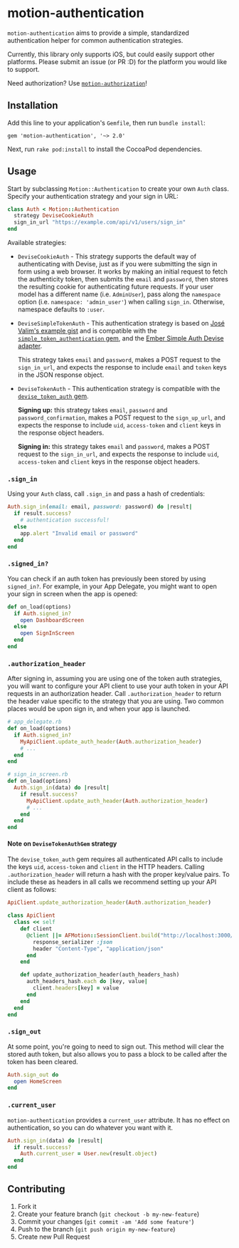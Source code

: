# motion-authentication

`motion-authentication` aims to provide a simple, standardized authentication helper for common authentication strategies.

Currently, this library only supports iOS, but could easily support other platforms. Please submit an issue (or PR :D) for the platform you would like to support.

Need authorization? Use [`motion-authorization`](https://github.com/rubymotion-community/motion-authorization)!

## Installation

Add this line to your application's `Gemfile`, then run `bundle install`:

    gem 'motion-authentication', '~> 2.0'

Next, run `rake pod:install` to install the CocoaPod dependencies.

## Usage

Start by subclassing `Motion::Authentication` to create your own `Auth` class. Specify your authentication strategy and your sign in URL:

```ruby
class Auth < Motion::Authentication
  strategy DeviseCookieAuth
  sign_in_url "https://example.com/api/v1/users/sign_in"
end
```

Available strategies:

* `DeviseCookieAuth` - This strategy supports the default way of authenticating with Devise, just as if you were submitting the sign in form using a web browser. It works by making an initial request to fetch the authenticity token, then submits the `email` and `password`, then stores the resulting cookie for authenticating future requests. If your user model has a different name (i.e. `AdminUser`), pass along the `namespace` option (i.e. `namespace: 'admin_user'`) when calling `sign_in`. Otherwise, namespace defaults to `:user`.

* `DeviseSimpleTokenAuth` - This authentication strategy is based on [José Valim's example gist](https://gist.github.com/josevalim/fb706b1e933ef01e4fb6) and is compatible with the [`simple_token_authentication` gem](https://github.com/gonzalo-bulnes/simple_token_authentication), and the [Ember Simple Auth Devise adapter](http://romulomachado.github.io/2015/09/28/using-ember-simple-auth-with-devise.html).

  This strategy takes `email` and `password`, makes a POST request to the `sign_in_url`, and expects the response to include `email` and `token` keys in the JSON response object.

* `DeviseTokenAuth` - This authentication strategy is compatible with the [`devise_token_auth` gem](https://github.com/lynndylanhurley/devise_token_auth).

  **Signing up:** this strategy takes `email`, `password` and `password_confirmation`, makes a POST request to the `sign_up_url`, and expects the response to include `uid`, `access-token` and `client` keys in the response object headers.

  **Signing in:** this strategy takes `email` and `password`, makes a POST request to the `sign_in_url`, and expects the response to include `uid`, `access-token` and `client` keys in the response object headers.

### `.sign_in`

Using your `Auth` class, call `.sign_in` and pass a hash of credentials:

```ruby
Auth.sign_in(email: email, password: password) do |result|
  if result.success?
    # authentication successful!
  else
    app.alert "Invalid email or password"
  end
end
```

### `.signed_in?`

You can check if an auth token has previously been stored by using `signed_in?`. For example, in your App Delegate, you might want to open your sign in screen when the app is opened:

```ruby
def on_load(options)
  if Auth.signed_in?
    open DashboardScreen
  else
    open SignInScreen
  end
end
```

### `.authorization_header`

After signing in, assuming you are using one of the token auth strategies, you will want to configure your API client to use your auth token in your API requests in an authorization header. Call `.authorization_header` to return the header value specific to the strategy that you are using. Two common places would be upon sign in, and when your app is launched.

```ruby
# app_delegate.rb
def on_load(options)
  if Auth.signed_in?
    MyApiClient.update_auth_header(Auth.authorization_header)
    # ...
  end
end

# sign_in_screen.rb
def on_load(options)
  Auth.sign_in(data) do |result|
    if result.success?
      MyApiClient.update_auth_header(Auth.authorization_header)
      # ...
    end
  end
end
```

#### Note on `DeviseTokenAuthGem` strategy

The `devise_token_auth` gem requires all authenticated API calls to include the keys `uid`, `access-token` and `client` in the HTTP headers. Calling `.authorization_header` will return a hash with the proper key/value pairs. To include these as headers in all calls we recommend setting up your API client as follows:

```ruby
ApiClient.update_authorization_header(Auth.authorization_header)

class ApiClient
  class << self
    def client
      @client ||= AFMotion::SessionClient.build("http://localhost:3000/") do
        response_serializer :json
        header "Content-Type", "application/json"
      end
    end

    def update_authorization_header(auth_headers_hash)
      auth_headers_hash.each do |key, value|
        client.headers[key] = value
      end
    end
  end
end
```

### `.sign_out`

At some point, you're going to need to sign out. This method will clear the stored auth token, but also allows you to pass a block to be called after the token has been cleared.

```ruby
Auth.sign_out do
  open HomeScreen
end
```

### `.current_user`

`motion-authentication` provides a `current_user` attribute. It has no effect on authentication, so you can do whatever you want with it.

```ruby
Auth.sign_in(data) do |result|
  if result.success?
    Auth.current_user = User.new(result.object)
  end
end
```

## Contributing

1. Fork it
2. Create your feature branch (`git checkout -b my-new-feature`)
3. Commit your changes (`git commit -am 'Add some feature'`)
4. Push to the branch (`git push origin my-new-feature`)
5. Create new Pull Request
